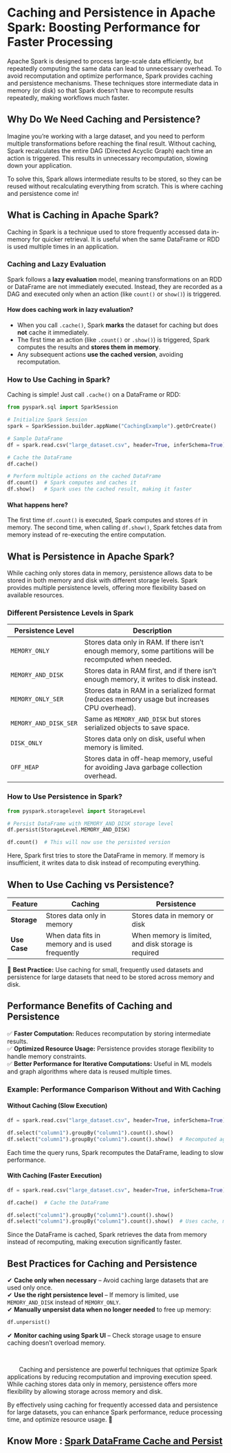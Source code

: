 # Caching and Persistence in Apache Spark: Boosting Performance for Faster Processing

Apache Spark is designed to process large-scale data efficiently, but repeatedly computing the same data can lead to unnecessary overhead. To avoid recomputation and optimize performance, Spark provides caching and persistence mechanisms. These techniques store intermediate data in memory (or disk) so that Spark doesn’t have to recompute results repeatedly, making workflows much faster.

## Why Do We Need Caching and Persistence?

Imagine you’re working with a large dataset, and you need to perform multiple transformations before reaching the final result. Without caching, Spark recalculates the entire DAG (Directed Acyclic Graph) each time an action is triggered. This results in unnecessary recomputation, slowing down your application.

To solve this, Spark allows intermediate results to be stored, so they can be reused without recalculating everything from scratch. This is where caching and persistence come in!

## What is Caching in Apache Spark?

Caching in Spark is a technique used to store frequently accessed data in-memory for quicker retrieval. It is useful when the same DataFrame or RDD is used multiple times in an application.

### Caching and Lazy Evaluation

Spark follows a **lazy evaluation** model, meaning transformations on an RDD or DataFrame are not immediately executed. Instead, they are recorded as a DAG and executed only when an action (like `count()` or `show()`) is triggered.

#### How does caching work in lazy evaluation?

- When you call `.cache()`, Spark **marks** the dataset for caching but does **not** cache it immediately.  
- The first time an action (like `.count()` or `.show()`) is triggered, Spark computes the results and **stores them in memory**.  
- Any subsequent actions **use the cached version**, avoiding recomputation.  


### How to Use Caching in Spark?

Caching is simple! Just call `.cache()` on a DataFrame or RDD:

```python
from pyspark.sql import SparkSession

# Initialize Spark Session
spark = SparkSession.builder.appName("CachingExample").getOrCreate()

# Sample DataFrame
df = spark.read.csv("large_dataset.csv", header=True, inferSchema=True)

# Cache the DataFrame
df.cache()

# Perform multiple actions on the cached DataFrame
df.count()  # Spark computes and caches it
df.show()   # Spark uses the cached result, making it faster
```

#### What happens here?  
The first time `df.count()` is executed, Spark computes and stores `df` in memory. The second time, when calling `df.show()`, Spark fetches data from memory instead of re-executing the entire computation.


## What is Persistence in Apache Spark?

While caching only stores data in memory, persistence allows data to be stored in both memory and disk with different storage levels. Spark provides multiple persistence levels, offering more flexibility based on available resources.

### Different Persistence Levels in Spark

| **Persistence Level**     | **Description** |
|--------------------------|----------------------------------------------------------------|
| `MEMORY_ONLY`            | Stores data only in RAM. If there isn’t enough memory, some partitions will be recomputed when needed. |
| `MEMORY_AND_DISK`        | Stores data in RAM first, and if there isn’t enough memory, it writes to disk instead. |
| `MEMORY_ONLY_SER`        | Stores data in RAM in a serialized format (reduces memory usage but increases CPU overhead). |
| `MEMORY_AND_DISK_SER`    | Same as `MEMORY_AND_DISK` but stores serialized objects to save space. |
| `DISK_ONLY`              | Stores data only on disk, useful when memory is limited. |
| `OFF_HEAP`               | Stores data in off-heap memory, useful for avoiding Java garbage collection overhead. |


### How to Use Persistence in Spark?

```python
from pyspark.storagelevel import StorageLevel

# Persist DataFrame with MEMORY_AND_DISK storage level
df.persist(StorageLevel.MEMORY_AND_DISK)

df.count()  # This will now use the persisted version
```

Here, Spark first tries to store the DataFrame in memory. If memory is insufficient, it writes data to disk instead of recomputing everything.

## When to Use Caching vs Persistence?

| **Feature**   | **Caching** | **Persistence** |
|--------------|------------|----------------|
| **Storage**  | Stores data only in memory | Stores data in memory or disk |
| **Use Case** | When data fits in memory and is used frequently | When memory is limited, and disk storage is required |

🚀 **Best Practice:** Use caching for small, frequently used datasets and persistence for large datasets that need to be stored across memory and disk.

## Performance Benefits of Caching and Persistence

✅ **Faster Computation:** Reduces recomputation by storing intermediate results.  
✅ **Optimized Resource Usage:** Persistence provides storage flexibility to handle memory constraints.  
✅ **Better Performance for Iterative Computations:** Useful in ML models and graph algorithms where data is reused multiple times.  

### Example: Performance Comparison Without and With Caching

#### **Without Caching (Slow Execution)**

```python
df = spark.read.csv("large_dataset.csv", header=True, inferSchema=True)

df.select("column1").groupBy("column1").count().show()
df.select("column1").groupBy("column1").count().show()  # Recomputed again!
```

Each time the query runs, Spark recomputes the DataFrame, leading to slow performance.

#### **With Caching (Faster Execution)**

```python
df = spark.read.csv("large_dataset.csv", header=True, inferSchema=True)

df.cache()  # Cache the DataFrame

df.select("column1").groupBy("column1").count().show()
df.select("column1").groupBy("column1").count().show()  # Uses cache, much faster!
```

Since the DataFrame is cached, Spark retrieves the data from memory instead of recomputing, making execution significantly faster.

## Best Practices for Caching and Persistence

✔ **Cache only when necessary** – Avoid caching large datasets that are used only once.  
✔ **Use the right persistence level** – If memory is limited, use `MEMORY_AND_DISK` instead of `MEMORY_ONLY`.  
✔ **Manually unpersist data when no longer needed** to free up memory:  

```python
df.unpersist()
```

✔ **Monitor caching using Spark UI** – Check storage usage to ensure caching doesn’t overload memory.  

&nbsp;

&nbsp;&nbsp;&nbsp;&nbsp;&nbsp;&nbsp;&nbsp;Caching and persistence are powerful techniques that optimize Spark applications by reducing recomputation and improving execution speed. While caching stores data only in memory, persistence offers more flexibility by allowing storage across memory and disk.

By effectively using caching for frequently accessed data and persistence for large datasets, you can enhance Spark performance, reduce processing time, and optimize resource usage. 🚀

## Know More : [Spark DataFrame Cache and Persist](https://sparktpoint.com/spark-dataframe-cache-and-persist/)
